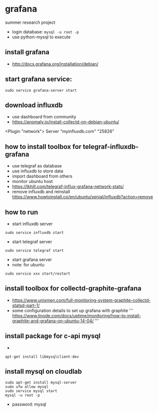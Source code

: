 # grafana
summer research project

* login database: ```mysql -u root -p```
* use python-mysql to execute

## install grafana
* http://docs.grafana.org/installation/debian/

## start grafana service:
```
sudo service grafana-server start
```

## download influxdb
* use dashboard from community
* https://anomaly.io/install-collectd-on-debian-ubuntu/

&lt;Plugin "network"&gt;
    Server "myinfluxdb.com" "25826"
  
## how to install toolbox for telegraf-influxdb-grafana
* use telegraf as database
* use influxdb to store data
* import dashboard from others
* monitor ubuntu host
* https://lkhill.com/telegraf-influx-grafana-network-stats/
* remove influxdb and reinstall https://www.howtoinstall.co/en/ubuntu/xenial/influxdb?action=remove

## how to run
* start influxdb server
```
sudo service influxdb start
```
* start telegraf server
```
sudo service telegraf start
```
* start grafana server
* note: for ubuntu
```
sudo service xxx start/restart
```


## install toolbox for collectd-graphite-grafana
* https://www.unixmen.com/full-monitoring-system-graphite-collectd-statsd-part-1/
* some configuration details to set up grafana with graphite
'''
https://www.linode.com/docs/uptime/monitoring/how-to-install-graphite-and-grafana-on-ubuntu-14-04/
'''

## install package for c-api mysql
* 
```
apt-get install libmysqlclient-dev 
```

## install mysql on cloudlab
```
sudo apt-get install mysql-server
sudo ufw allow mysql
sudo service mysql start
mysql -u root -p
```
* password: mysql
